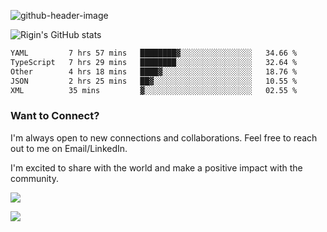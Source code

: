 
![github-header-image](https://github.com/riginoommen/riginoommen/assets/3840244/889cae65-df55-4cda-86cc-bf21bf1f2e96)

![Rigin's GitHub stats](https://github-readme-stats.vercel.app/api?username=riginoommen\&show_icons=true\&show=reviews,discussions_started,discussions_answered,prs_merged,prs_merged_percentage)


<!--START_SECTION:waka-->

```txt
YAML         7 hrs 57 mins   ████████▓░░░░░░░░░░░░░░░░   34.66 %
TypeScript   7 hrs 29 mins   ████████░░░░░░░░░░░░░░░░░   32.64 %
Other        4 hrs 18 mins   ████▓░░░░░░░░░░░░░░░░░░░░   18.76 %
JSON         2 hrs 25 mins   ██▓░░░░░░░░░░░░░░░░░░░░░░   10.55 %
XML          35 mins         ▓░░░░░░░░░░░░░░░░░░░░░░░░   02.55 %
```

<!--END_SECTION:waka-->

### Want to Connect?

I'm always open to new connections and collaborations. Feel free to reach out to me on Email/LinkedIn.

I'm excited to share with the world and make a positive impact with the community.

![](https://komarev.com/ghpvc/?username=riginoommen)

![](https://hit.yhype.me/github/profile?user_id=3840244)
